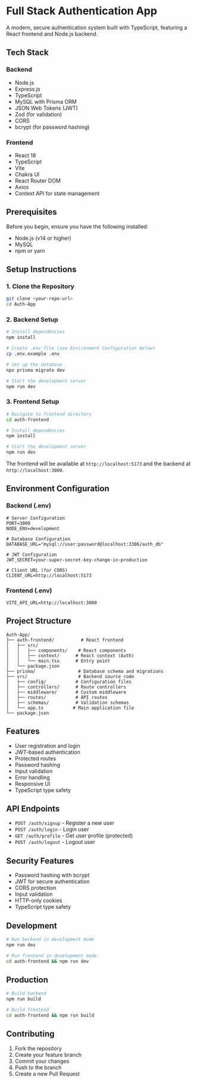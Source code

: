 # Full Stack Authentication App

A modern, secure authentication system built with TypeScript, featuring a React frontend and Node.js backend.

## Tech Stack

### Backend
- Node.js
- Express.js
- TypeScript
- MySQL with Prisma ORM
- JSON Web Tokens (JWT)
- Zod (for validation)
- CORS
- bcrypt (for password hashing)

### Frontend
- React 18
- TypeScript
- Vite
- Chakra UI
- React Router DOM
- Axios
- Context API for state management

## Prerequisites

Before you begin, ensure you have the following installed:
- Node.js (v14 or higher)
- MySQL
- npm or yarn

## Setup Instructions

### 1. Clone the Repository
```bash
git clone <your-repo-url>
cd Auth-App
```

### 2. Backend Setup

```bash
# Install dependencies
npm install

# Create .env file (see Environment Configuration below)
cp .env.example .env

# Set up the database
npx prisma migrate dev

# Start the development server
npm run dev
```

### 3. Frontend Setup

```bash
# Navigate to frontend directory
cd auth-frontend

# Install dependencies
npm install

# Start the development server
npm run dev
```

The frontend will be available at `http://localhost:5173` and the backend at `http://localhost:3000`.

## Environment Configuration

### Backend (.env)
```env
# Server Configuration
PORT=3000
NODE_ENV=development

# Database Configuration
DATABASE_URL="mysql://user:password@localhost:3306/auth_db"

# JWT Configuration
JWT_SECRET=your-super-secret-key-change-in-production

# Client URL (for CORS)
CLIENT_URL=http://localhost:5173
```

### Frontend (.env)
```env
VITE_API_URL=http://localhost:3000
```

## Project Structure

```
Auth-App/
├── auth-frontend/          # React frontend
│   ├── src/
│   │   ├── components/    # React components
│   │   ├── context/      # React context (Auth)
│   │   └── main.tsx      # Entry point
│   └── package.json
├── prisma/                # Database schema and migrations
├── src/                   # Backend source code
│   ├── config/           # Configuration files
│   ├── controllers/      # Route controllers
│   ├── middleware/       # Custom middleware
│   ├── routes/           # API routes
│   ├── schemas/          # Validation schemas
│   └── app.ts           # Main application file
└── package.json
```

## Features

- User registration and login
- JWT-based authentication
- Protected routes
- Password hashing
- Input validation
- Error handling
- Responsive UI
- TypeScript type safety

## API Endpoints

- `POST /auth/signup` - Register a new user
- `POST /auth/login` - Login user
- `GET /auth/profile` - Get user profile (protected)
- `POST /auth/logout` - Logout user

## Security Features

- Password hashing with bcrypt
- JWT for secure authentication
- CORS protection
- Input validation
- HTTP-only cookies
- TypeScript type safety

## Development

```bash
# Run backend in development mode
npm run dev

# Run frontend in development mode
cd auth-frontend && npm run dev
```

## Production

```bash
# Build backend
npm run build

# Build frontend
cd auth-frontend && npm run build
```

## Contributing

1. Fork the repository
2. Create your feature branch
3. Commit your changes
4. Push to the branch
5. Create a new Pull Request 